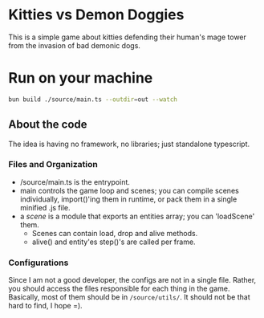 # Kitties vs Demon Doggies
This is a simple game about kitties defending their human's mage tower from the invasion of bad demonic dogs.

# Run on your machine
```bash
bun build ./source/main.ts --outdir=out --watch
```

## About the code
  The idea is having no framework, no libraries; just standalone typescript.
  
  ### Files and Organization
  - /source/main.ts is the entrypoint.
  - main controls the game loop and scenes; you can compile scenes individually, import()'ing them in runtime, or pack them in a single minified .js file.
  - a *scene* is a module that exports an entities array; you can 'loadScene' them.
    - Scenes can contain load, drop and alive methods.
    - alive() and entity'es step()'s are called per frame.
  
  ### Configurations
  Since I am not a good developer, the configs are not in a single file.
  Rather, you should access the files responsible for each thing in the game.
  Basically, most of them should be in `/source/utils/`.
  It should not be that hard to find, I hope =).
